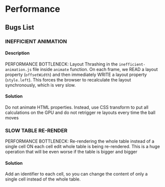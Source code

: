 # Performance

## Bugs List

### INEFFICIENT ANIMATION

#### Description

PERFORMANCE BOTTLENECK: Layout Thrashing in the `inefficient-animation.js` file inside `animate` function.
On each frame, we READ a layout property (`offsetWidth`) and then immediately
WRITE a layout property (`style.left`). This forces the browser to
recalculate the layout synchronously, which is very slow.

#### Solution

Do not animate HTML properties. Instead, use CSS transform to put all calculations on the GPU
and do not retrigger re layouts every time the ball moves

### SLOW TABLE RE-RENDER

PERFORMANCE BOTTLENECK: Re-rendering the whole table instead of a single cell
ON each cell edit whole table is being re-rendered. 
This is a huge operation that will be even worse if the table is bigger and bigger

#### Solution

Add an identifier to each cell, so you can change the content of only a single cell instead of the whole table.
